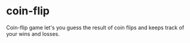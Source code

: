 # coin-flip
Coin-flip game let's you guess the result of coin flips and keeps track of your wins and losses.
